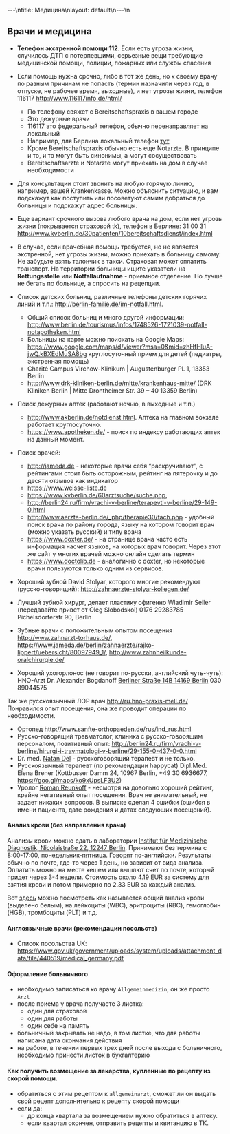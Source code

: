 ---\ntitle: Медицина\nlayout: default\n---\n
## Врачи и медицина
- **Телефон экстренной помощи 112**. Если есть угроза жизни, случилось ДТП с потерпевшими, серьезные вещи требующие медицинской помощи, полиции, пожарных или службы спасения
- Если помощь нужна срочно, либо в тот же день, но к своему врачу по разным причинам не попасть (термин назначили через год, в отпуске, не рабочее время, выходные), и нет угрозы жизни, телефон 116117 http://www.116117info.de/html/ 
  - По телефону свяжет с Bereitschaftspraxis в вашем городе
  - Это дежурные врачи
  - 116117 это федеральный телефон, обычно перенаправляет на локальный
  - Например, для Берлина локальный телефон [тут](https://www.kvberlin.de/30patienten/10bereitschaftsdienst/)
  - Кроме Bereitschaftspraxis обычно есть еще Notarzte. В принципе и то, и то могут быть синонимы, а могут сосуществовать
  - Bereitschaftsarzte и Notarzte могут приехать на дом в случае необходимости

- Для консультации стоит звонить на любую горячую линию, например, вашей Krankenkasse. Можно объяснить ситуацию, и вам подскажут как поступить или посоветуют самим добраться до больницы и подскажут адрес больницы.

- Еще вариант срочного вызова любого врача на дом, если нет угрозы жизни (покрывается страховой tk), телефон в Берлине: 31 00 31 http://www.kvberlin.de/30patienten/10bereitschaftsdienst/index.html

- В случае, если врачебная помощь требуется, но не является экстренной, нет угрозы жизни, можно приехать в больницу самому. Не забудьте взять талончик в такси. Страховая может оплатить транспорт. На территории больницы ищите указатели на **Rettungsstelle** или **Notfallaufnahme** - приемное отделение. Но лучше не бегать по больнице, а спросить на рецепции. 

- Список детских больниц, различные телефоны детских горячих линий и т.п.: http://berlin-familie.de/im-notfall.html. 
  - Общий список больниц и много другой информации: http://www.berlin.de/tourismus/infos/1748526-1721039-notfall-notapotheken.html
  - Больницы на карте можно поискать на Google Maps: https://www.google.com/maps/d/viewer?msa=0&mid=zhHfHluA-jwQ.kBXEdMuSA8bg круглосуточный прием для детей (педиатры, экстренная помощь) 
  - Charité Campus Virchow-Klinikum | Augustenburger Pl. 1, 13353 Berlin
  - http://www.drk-kliniken-berlin.de/mitte/krankenhaus-mitte/ (DRK Kliniken Berlin | Mitte Drontheimer Str. 39 – 40 13359 Berlin)

- Поиск дежурных аптек (работают ночью, в выходные и т.п.) 
  - http://www.akberlin.de/notdienst.html. Аптека на главном вокзале работает круглосуточно.
  - https://www.apotheken.de/ - поиск по индексу работающих аптек на данный момент.

- Поиск врачей: 
  - http://jameda.de - некоторые врачи себя “раскручивают”, с рейтингами стоит быть осторожным, рейтинг на пятерочку и до десяти отзывов как индикатор
  - https://www.weisse-liste.de
  - https://www.kvberlin.de/60arztsuche/suche.php,
  - http://berlin24.ru/firm/vrachi-v-berline/terapevti-v-berline/29-149-0.html
  - http://www.aerzte-berlin.de/_php/therapie30/fach.php - удобный поиск врача по району города, языку на котором говорит врач (можно указать русский) и типу врача
  - https://www.doxter.de/ - на странице врача часто есть информация насчет языков, на которых врач говорит. Через этот же сайт у многих врачей можно онлайн сделать термин
  - https://www.doctolib.de - аналогично с doxter, но некоторые врачи пользуются только одним из сервисов.

- Хороший зубной David Stolyar, которого многие рекомендуют (русско-говорящий): http://zahnaerzte-stolyar-kollegen.de/
- Лучший зубной хирург, делает пластику офигенно Wladimir Seiler (передавайте привет от Oleg Slobodskoi) 0176 29283785 Pichelsdorferstr 90, Berlin
- Зубные врачи с положительным опытом посещения http://www.zahnarzt-torhaus.de/, https://www.jameda.de/berlin/zahnaerzte/rajko-lippert/uebersicht/80097949_1/, http://www.zahnheilkunde-oralchirurgie.de/

- Хороший ухогорлонос (не говорит по-русски, английский чуть-чуть): 
HNO-Arzt Dr. Alexander Bogdanoff
[Berliner Straße 14B 14169 Berlin](https://www.google.com/maps/place/HNO-Arzt+Dr.+Alexander+Bogdanoff/data=!4m2!3m1!1s0x47a85a36b256758b:0x21307b2398120d1d?gl=DE&hl=ru)
030 89044575

Так же русскоязычный ЛОР врач http://ru.hno-praxis-mell.de/  Понравился опыт посещения, она же проводит операции по необходимости. 

- Ортопед http://www.sanfte-orthopaeden.de/rus/ind_rus.html
- Русско-говорящий травматолог, клиника с русско-говорящим персоналом, позитивный опыт: http://berlin24.ru/firm/vrachi-v-berline/hirurgi-i-travmatologi-v-berline/29-155-0-437-0-0.html
- Dr. med. [Natan Del](https://www.jameda.de/berlin/aerzte/innere-allgemeinmediziner/dr-natan-del/uebersicht/80103219_1/) - русскоговорящий терапевт и не только.
- Русскоязычный терапевт (по рекомендации happycat) Dipl.Med. Elena Brener (Kottbusser Damm 24, 10967 Berlin, +49 30 6936677, https://goo.gl/maps/ko9xUpsLF3U2)
- Уролог [Roman Reunkoff](https://www.jameda.de/berlin/aerzte/urologen/roman-reunkoff/uebersicht/81294534_1/) - несмотря на довольно хороший рейтинг, крайне негативный опыт посещения. Врач не внимательный, не задает никаких вопросов. В выписке сделал 4 ошибки (ошибся в имени пациента, дате рождения и датах следующих посещений).   

#### Анализ крови (без направления врача)
Анализы крови можно сдать в лаборатории [Institut für Medizinische Diagnostik, Nicolaistraße 22, 12247 Berlin](https://www.google.de/maps/place/Institut+f%C3%BCr+Medizinische+Diagnostik+MVZ+GbR/@52.44373,13.3327727,17z/data=!3m1!4b1!4m5!3m4!1s0x47a85a94df42fe15:0x69b4104e7532655e!8m2!3d52.44373!4d13.33394). Принимают без термина с 8:00-17:00, понедельник-пятница. Говорят по-английски. Результаты обычно по почте, где-то через 1 день, но зависит от вида анализа. Оплатить можно на месте кешем или вышлют счет по почте, который придет через 3-4 недели. Стоимость около 4.19 EUR за систему для взятия крови и потом примерно по 2.33 EUR за каждый анализ.

Вот [здесь](files/general_blood_test.jpeg) можно посмотреть как называется общий анализ крови (выделено белым), на лейкоциты (WBC), эритроциты (RBC), гемоглобин (HGB), тромбоциты (PLT) и т.д.

#### Англоязычные врачи (рекомендации посольств)
  - Список посольства UK: https://www.gov.uk/government/uploads/system/uploads/attachment_data/file/440519/medical_germany.pdf

#### Оформление больничного
  - необходимо записаться ко врачу `Allgemeinmedizin`, он же просто `Arzt`
  - после приема у врача получаете 3 листка:
    - один для страховой
    - один для работы
    - один себе на память
  - больничный закрывать не надо, в том листке, что для работы написана дата окончания действия
  - на работе, в течении первых трех дней после выхода с больничного, необходимо принести листок в бухгалтерию
  
#### Как получить возмещение за лекарства, купленные по рецепту из скорой помощи.
  - обратиться с этим рецептом к `allgemeinarzt`, сможет ли он выдать свой рецепт дополнительно к рецепту скорой помощи
  - если да:
    - до конца квартала за возмещением нужно обратиться в аптеку. 
    - если квартал окончен, отправить рецепты и квитанцию в ТК.
  
